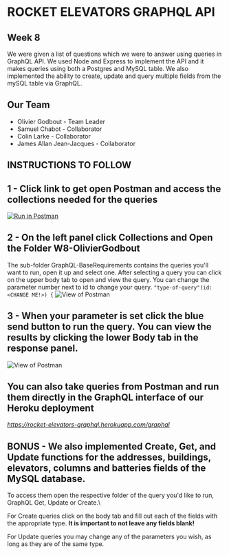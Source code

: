 # ROCKET ELEVATORS GRAPHQL API

## Week 8
We were given a list of questions which we were to answer using queries in GraphQL API. We used Node and Express to implement the API and it makes queries using both a Postgres and MySQL table. We also implemented the ability to create, update and query multiple fields from the mySQL table via GraphQL.

## Our Team
  - Olivier Godbout - Team Leader
  - Samuel Chabot  - Collaborator 
  - Colin Larke - Collaborator 
  - James Allan Jean-Jacques - Collaborator

 ## INSTRUCTIONS TO FOLLOW
 
 ## 1 - Click link to get open Postman and access the collections needed for the queries
[![Run in Postman](https://run.pstmn.io/button.svg)](https://app.getpostman.com/run-collection/3f98d5e6a531e3025b47)


## 2 - On the left panel click Collections and Open the Folder W8-OlivierGodbout
The sub-folder GraphQL-BaseRequirements contains the queries you'll want to run, open it up and select one. After selecting a query you can click on the upper body tab to open  and view the query.
 You can change the parameter number next to id to change your query.
 `"type-of-query"(id:<CHANGE ME!>) {`
 ![View of Postman](https://i.imgur.com/M546XR8.png)
 
## 3 - When your parameter is set click the blue send button to run the query. You can view the results by clicking the lower Body tab in the response panel.
![View of Postman](https://i.imgur.com/Y3zz9kZ.png)

## You can also take queries from Postman and run them directly in the GraphQL interface of our Heroku deployment
*https://rocket-elevators-graphql.herokuapp.com/graphql*

## BONUS - We also implemented Create, Get, and Update functions for the addresses, buildings, elevators, columns and batteries fields of the MySQL database. 
To access them open the respective folder of the query you'd like to run, GraphQL Get, Update or Create.\

For Create queries click on the body tab and fill out each of the fields with the appropriate type. **It is important to not leave any fields blank!**

For Update queries you may change any of the parameters you wish, as long as they are of the same type.




